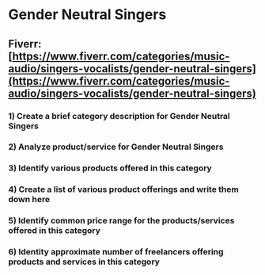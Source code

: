 # Gender Neutral Singers
## Fiverr: [https://www.fiverr.com/categories/music-audio/singers-vocalists/gender-neutral-singers](https://www.fiverr.com/categories/music-audio/singers-vocalists/gender-neutral-singers)
### 1) Create a brief category description for Gender Neutral Singers
### 2) Analyze product/service for Gender Neutral Singers
### 3) Identify various products offered in this category
### 4) Create a list of various product offerings and write them down here
### 5) Identify common price range for the products/services offered in this category
### 6) Identity approximate number of freelancers offering products and services in this category
